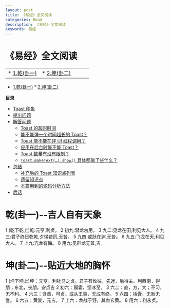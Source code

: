 ```yaml
---
layout: post
title: 《易经》全文阅读
categories: Read
description: 《易经》全文阅读
keywords: 易经
---
```


# 《易经》全文阅读

|           |              |                |            |           |
|:--------  |:--------     |:----------     |:---------  |:--------  |
| * [1.乾(卦一)](#乾(卦一)--吉人自有天象) | * [2.坤(卦二)](#坤(卦二)--贴近大地的胸怀) | | | |


* [1.乾(卦一)](#乾(卦一)--吉人自有天象)    * [2.坤(卦二)](#坤(卦二)--贴近大地的胸怀) 

**目录**

<!-- vim-markdown-toc GFM -->

* [Toast 印象](#toast-印象)
* [提出问题](#提出问题)
* [解答问题](#解答问题)
    * [Toast 的超时时间](#toast-的超时时间)
    * [能不能弹一个时间超长的 Toast？](#能不能弹一个时间超长的-toast)
    * [Toast 能不能在非 UI 线程调用？](#toast-能不能在非-ui-线程调用)
    * [应用在后台时能不能 Toast？](#应用在后台时能不能-toast)
    * [Toast 数量有没有限制？](#toast-数量有没有限制)
    * [`Toast.makeText(…).show()` 具体都做了些什么？](#toastmaketextshow-具体都做了些什么)
* [总结](#总结)
    * [补充后的 Toast 知识点列表](#补充后的-toast-知识点列表)
    * [遗留知识点](#遗留知识点)
    * [本篇用到的源码分析方法](#本篇用到的源码分析方法)
* [后话](#后话)

# 乾(卦一)--吉人自有天象

1 (乾下乾上)乾:元亨,利贞。
2 初九:潜龙勿用。
3 九二:见龙在田,利见大人。
4 九三:君子终日乾乾,夕惕若厉,无咎。
5 九四:或跃在渊,无咎。
6 九五:飞龙在天,利见大人。
7 上九:亢龙有悔。
8 用九:见群龙无首,吉。

# 坤(卦二)--贴近大地的胸怀

1 (坤下坤上)坤：元亨。利牝马之贞。君子有攸往，先迷，后得主。利西南，得朋；东北，丧朋。安贞吉
2 初六：履霜，坚冰至。
3 六二：直，方，大；不习，无不利。
4 六三：含章，可贞。或从王事，无成有终。
5 六四：括囊，无咎无誉。
6 六五：黄裳，元吉。
7 上六：龙战于野，其血玄黄。
8 用六：利永贞。







